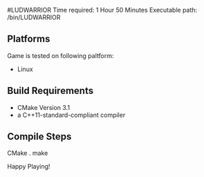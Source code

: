 #LUDWARRIOR
Time required: 1 Hour 50 Minutes
Executable path: /bin/LUDWARRIOR

## Platforms

Game is tested on following paltform:

*   Linux

## Build Requirements

*   CMake Version 3.1
*   a C++11-standard-compliant compiler

## Compile Steps
CMake .
make

Happy Playing!
